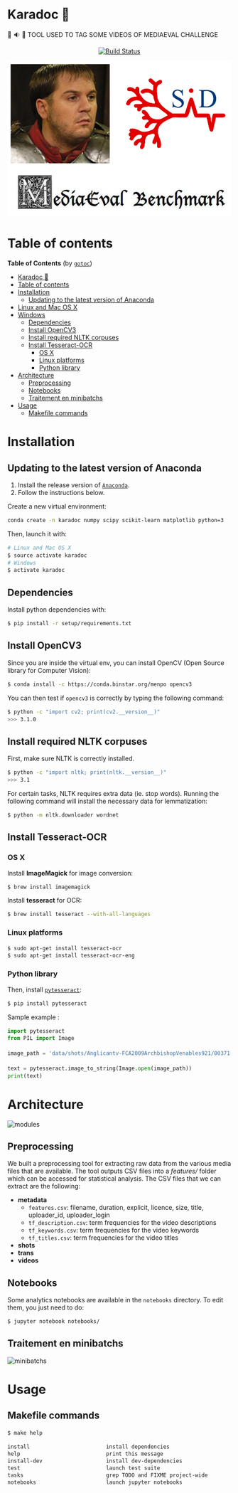 # Karadoc :hamburger:

:movie_camera: :sound: :page_facing_up: TOOL USED TO TAG SOME VIDEOS OF MEDIAEVAL CHALLENGE

<p align="center">
  <a href="https://travis-ci.org/cmisid/Karadoc">
    <img alt="Build Status" src="https://travis-ci.org/cmisid/Karadoc.svg?branch=master">
  </a>
</p>

<p align="center">
	<img alt="cover" src="img/cover.png">
</p>

# Table of contents

<!-- Table of Contents generated by [gotoc](https://github.com/Belekkk/gotoc) -->
**Table of Contents** (by [`gotoc`](https://github.com/Belekkk/gotoc))
- [Karadoc :hamburger:](#karadoc-hamburger)
- [Table of contents ](#table-of-contents)
- [Installation](#installation)
  - [Updating to the latest version of Anaconda](#updating-to-the-latest-version-of-anaconda)
- [Linux and Mac OS X](#linux-and-mac-os-x)
- [Windows](#windows)
  - [Dependencies](#dependencies)
  - [Install OpenCV3](#install-opencv)
  - [Install required NLTK corpuses](#install-required-nltk-corpuses)
  - [Install Tesseract-OCR](#install-tesseract-ocr)
    - [OS X](#os-x)
    - [Linux platforms](#linux-platforms)
    - [Python library](#python-library)
- [Architecture](#architecture)
  - [Preprocessing](#preprocessing)
  - [Notebooks](#notebooks)
  - [Traitement en minibatchs](#traitement-en-minibatchs)
- [Usage](#usage)
  - [Makefile commands](#makefile-commands)

# Installation

## Updating to the latest version of Anaconda

1. Install the release version of [`Anaconda`](https://www.continuum.io/downloads).
2. Follow the instructions below.

Create a new virtual environment:

```sh
conda create -n karadoc numpy scipy scikit-learn matplotlib python=3
```

Then, launch it with:

```sh
# Linux and Mac OS X
$ source activate karadoc
# Windows
$ activate karadoc
```


## Dependencies

Install python dependencies with:

```sh
$ pip install -r setup/requirements.txt
```


## Install OpenCV3

Since you are inside the virtual env, you can install OpenCV (Open Source library for Computer Vision):

```sh
$ conda install -c https://conda.binstar.org/menpo opencv3
```

You can then test if `opencv3` is correctly by typing the following command:

```sh
$ python -c "import cv2; print(cv2.__version__)"
>>> 3.1.0
```


## Install required NLTK corpuses

First, make sure NLTK is correctly installed.

```sh
$ python -c "import nltk; print(nltk.__version__)"
>>> 3.1
```

For certain tasks, NLTK requires extra data (ie. stop words). Running the following command will install the necessary data for lemmatization:

```sh
$ python -m nltk.downloader wordnet
```

## Install Tesseract-OCR


### OS X
Install __ImageMagick__ for image conversion:
```sh
$ brew install imagemagick
```

Install __tesseract__ for OCR:
```sh
$ brew install tesseract --with-all-languages
```

### Linux platforms

```sh
$ sudo apt-get install tesseract-ocr
$ sudo apt-get install tesseract-ocr-eng
```

### Python library

Then, install [`pytesseract`](https://github.com/madmaze/pytesseract):
```sh
$ pip install pytesseract
```

Sample example :

```python
import pytesseract
from PIL import Image

image_path = 'data/shots/Anglicantv-FCA2009ArchbishopVenables921/00371.jpg'

text = pytesseract.image_to_string(Image.open(image_path))
print(text)
```

# Architecture

![modules](https://docs.google.com/drawings/d/1A56i6HXJhikkHOtVfNO4qoF10zZ_d4SD5ztqsPuY-EA/pub?w=1094&h=1026)

## Preprocessing

We built a preprocessing tool for extracting raw data from the various media files that are available. The tool outputs CSV files into a *features/* folder which can be accessed for statistical analysis. The CSV files that we can extract are the following:

- **metadata**
    - `features.csv`: filename, duration, explicit, licence, size, title, uploader_id, uploader_login
    - `tf_description.csv`: term frequencies for the video descriptions
    - `tf_keywords.csv`: term frequencies for the video keywords
    - `tf_titles.csv`: term frequencies for the video titles
- **shots**
- **trans**
- **videos**

## Notebooks

Some analytics notebooks are available in the `notebooks` directory. To edit them, you just need to do:

```sh
$ jupyter notebook notebooks/
```

## Traitement en minibatchs

![minibatchs](https://docs.google.com/drawings/d/1iAOM0KxzRnVMzs1XhLfxYdepDBjDmu3OimwHH7BBO5I/pub?w=960&h=846)

# Usage

## Makefile commands

```sh
$ make help
```

```
install                        install dependencies
help                           print this message
install-dev                    install dev-dependencies
test                           launch test suite
tasks                          grep TODO and FIXME project-wide
notebooks                      launch jupyter notebooks
```